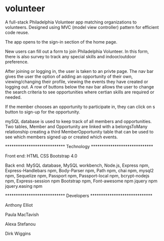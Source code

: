 # volunteer
A full-stack Philadelphia Volunteer app matching organizations to volunteers.  Designed using MVC (model view controller) pattern for efficient code reuse.

The app opens to the sign-in section of the home page. 

New users can fill out a form to join Philadelphia Volunteer.  In this form, there is also survey to track any special skills and indoor/outdoor preference.

After joining or logging in, the user is taken to an privte page.  The nav bar gives the user the option of adding an opportunity of their own, viewing/changing their profile, viewing the events they have created or logging out.  A row of buttons below the nav bar allows the user to change the search criteria to see opportunities where certian skills are required or needed.  

If the member chooses an opportunity to participate in, they can click on s button to sign-up for the opportunity.

mySQL database is used to keep track of all members and opportunities.  Two tables, Member and Opportunity are linked with a belongsToMany relationship creating a third MemberOpportunity table that can be used to see which members signed up or created which events.

**************************** Technology *****************************

Front end:
    HTML
    CSS
    Bootstrap 4.0    

Back end:
    MySQL database,
    MySQL workbench,
    Node.js,
    Express npm,
    Express-Handlebars npm,
    Body-Parser npm,
    Path npm,
    chai npm,
    mysql2 npm,
    Sequelize npm,
    Passport npm,
    Passport-local npm,
    bcrypt-nodejs npm,
    Express-session npm
    Bootstrap npm,
    Font-awesome npm
    jquery npm
    jquery.easing npm

**************************** Developers *****************************

Anthony Elliot

Paula MacTavish

Alexa Stefanou 

Dirk Wiggins           



